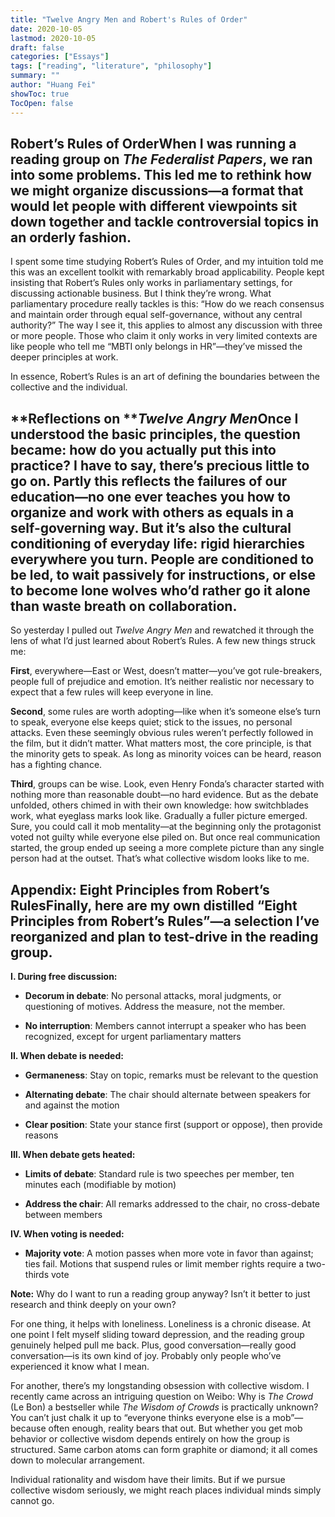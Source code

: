 ```yaml
---
title: "Twelve Angry Men and Robert's Rules of Order"
date: 2020-10-05
lastmod: 2020-10-05
draft: false
categories: ["Essays"]
tags: ["reading", "literature", "philosophy"]
summary: ""
author: "Huang Fei"
showToc: true
TocOpen: false
---
```


## **Robert’s Rules of Order**When I was running a reading group on *The Federalist Papers*, we ran into some problems. This led me to rethink how we might organize discussions—a format that would let people with different viewpoints sit down together and tackle controversial topics in an orderly fashion.

I spent some time studying Robert’s Rules of Order, and my intuition told me this was an excellent toolkit with remarkably broad applicability. People kept insisting that Robert’s Rules only works in parliamentary settings, for discussing actionable business. But I think they’re wrong. What parliamentary procedure really tackles is this: “How do we reach consensus and maintain order through equal self-governance, without any central authority?” The way I see it, this applies to almost any discussion with three or more people. Those who claim it only works in very limited contexts are like people who tell me “MBTI only belongs in HR”—they’ve missed the deeper principles at work.

In essence, Robert’s Rules is an art of defining the boundaries between the collective and the individual.

## **Reflections on *****Twelve Angry Men***Once I understood the basic principles, the question became: how do you actually put this into practice? I have to say, there’s precious little to go on. Partly this reflects the failures of our education—no one ever teaches you how to organize and work with others as equals in a self-governing way. But it’s also the cultural conditioning of everyday life: rigid hierarchies everywhere you turn. People are conditioned to be led, to wait passively for instructions, or else to become lone wolves who’d rather go it alone than waste breath on collaboration.

So yesterday I pulled out *Twelve Angry Men* and rewatched it through the lens of what I’d just learned about Robert’s Rules. A few new things struck me:

**First**, everywhere—East or West, doesn’t matter—you’ve got rule-breakers, people full of prejudice and emotion. It’s neither realistic nor necessary to expect that a few rules will keep everyone in line.

**Second**, some rules are worth adopting—like when it’s someone else’s turn to speak, everyone else keeps quiet; stick to the issues, no personal attacks. Even these seemingly obvious rules weren’t perfectly followed in the film, but it didn’t matter. What matters most, the core principle, is that the minority gets to speak. As long as minority voices can be heard, reason has a fighting chance.

**Third**, groups can be wise. Look, even Henry Fonda’s character started with nothing more than reasonable doubt—no hard evidence. But as the debate unfolded, others chimed in with their own knowledge: how switchblades work, what eyeglass marks look like. Gradually a fuller picture emerged. Sure, you could call it mob mentality—at the beginning only the protagonist voted not guilty while everyone else piled on. But once real communication started, the group ended up seeing a more complete picture than any single person had at the outset. That’s what collective wisdom looks like to me.

## **Appendix: Eight Principles from Robert’s Rules**Finally, here are my own distilled “Eight Principles from Robert’s Rules”—a selection I’ve reorganized and plan to test-drive in the reading group.

**I. During free discussion:**

- **Decorum in debate**: No personal attacks, moral judgments, or questioning of motives. Address the measure, not the member.

- **No interruption**: Members cannot interrupt a speaker who has been recognized, except for urgent parliamentary matters

**II. When debate is needed:**

- **Germaneness**: Stay on topic, remarks must be relevant to the question

- **Alternating debate**: The chair should alternate between speakers for and against the motion

- **Clear position**: State your stance first (support or oppose), then provide reasons

**III. When debate gets heated:**

- **Limits of debate**: Standard rule is two speeches per member, ten minutes each (modifiable by motion)

- **Address the chair**: All remarks addressed to the chair, no cross-debate between members

**IV. When voting is needed:**

- **Majority vote**: A motion passes when more vote in favor than against; ties fail. Motions that suspend rules or limit member rights require a two-thirds vote

**Note:** Why do I want to run a reading group anyway? Isn’t it better to just research and think deeply on your own?

For one thing, it helps with loneliness. Loneliness is a chronic disease. At one point I felt myself sliding toward depression, and the reading group genuinely helped pull me back. Plus, good conversation—really good conversation—is its own kind of joy. Probably only people who’ve experienced it know what I mean.

For another, there’s my longstanding obsession with collective wisdom. I recently came across an intriguing question on Weibo: Why is *The Crowd* (Le Bon) a bestseller while *The Wisdom of Crowds* is practically unknown? You can’t just chalk it up to “everyone thinks everyone else is a mob”—because often enough, reality bears that out. But whether you get mob behavior or collective wisdom depends entirely on how the group is structured. Same carbon atoms can form graphite or diamond; it all comes down to molecular arrangement.

Individual rationality and wisdom have their limits. But if we pursue collective wisdom seriously, we might reach places individual minds simply cannot go.
